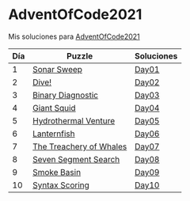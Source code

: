 # AdventOfCode2021
Mis soluciones para [AdventOfCode2021](https://adventofcode.com/2021)

| Día | Puzzle                                                         | Soluciones                   |
|-----|----------------------------------------------------------------|------------------------------|
| 1   | [Sonar Sweep](https://adventofcode.com/2021/day/1)             | [Day01](./Day01/README.md)   |
| 2   | [Dive!](https://adventofcode.com/2021/day/2)                   | [Day02](./Day02/README.md)   |
| 3   | [Binary Diagnostic](https://adventofcode.com/2021/day/3)       | [Day03](./Day03/README.md)   |
| 4   | [Giant Squid](https://adventofcode.com/2021/day/4)             | [Day04](./Day04/README.md)   |
| 5   | [Hydrothermal Venture](https://adventofcode.com/2021/day/5)    | [Day05](./Day05/README.md)   |
| 6   | [Lanternfish](https://adventofcode.com/2021/day/6)             | [Day06](./Day06/README.md)   |
| 7   | [The Treachery of Whales](https://adventofcode.com/2021/day/7) | [Day07](./Day07/README.md)   |
| 8   | [Seven Segment Search](https://adventofcode.com/2021/day/8)    | [Day08](./Day08/README.md)   |
| 9   | [Smoke Basin](https://adventofcode.com/2021/day/9)             | [Day09](./Day09/README.md)   |
| 10  | [Syntax Scoring](https://adventofcode.com/2021/day/10)         | [Day10](./Day010/README.md) |
